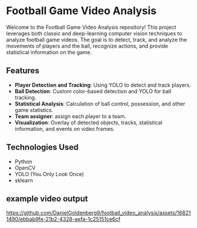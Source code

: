 # Football Game Video Analysis
Welcome to the Football Game Video Analysis repository! This project leverages both classic and deep-learning computer vision techniques to analyze football game videos. The goal is to detect, track, and analyze the movements of players and the ball, recognize actions, and provide statistical information on the game.

## Features
- **Player Detection and Tracking**: Using YOLO to detect and track players.
- **Ball Detection**: Custom color-based detection and YOLO for ball tracking.
- **Statistical Analysis**: Calculation of ball control, possession, and other game statistics.
- **Team assigner**: assign each player to a team.
- **Visualization**: Overlay of detected objects, tracks, statistical information, and events on video frames.

## Technologies Used
- Python
- OpenCV
- YOLO (You Only Look Once)
- sklearn


## example video output

https://github.com/DanielGoldenberg9/football_video_analysis/assets/168211490/ebbab9fe-21b2-4328-aefa-1c25151ce6cf

